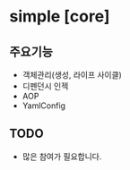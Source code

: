 simple [core]
===


## 주요기능
* 객체관리(생성, 라이프 사이클)
* 디펜던시 인젝
* AOP
* YamlConfig

## TODO
* 많은 참여가 필요합니다.

